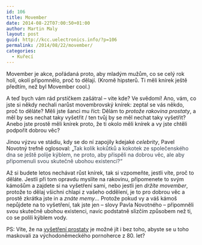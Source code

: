 ```yaml
---
id: 106
title: Movember
date: 2014-08-22T07:00:50+01:00
author: Martin Maly
layout: post
guid: http://kcc.uelectronics.info/?p=106
permalink: /2014/08/22/movember/
categories:
  - Kuřecí
---
```

Movember je akce, pořádaná proto, aby mladým mužům, co se celý rok holí, okolí připomnělo, proč to dělají. (Kromě hipsterů. Ti měli knírek ještě předtím, než byl Movember cool.)

A teď bych vám rád prstíčkem zašátral &#8211; víte kde? Ve svědomí! Ano, vám, co jste si někdy nechali narůst movembrovský knírek: zeptal se vás někdo, proč to děláte? Měli jste šanci mu říct: Dělám to _protože rakovina prostaty_, a měl by ses nechat taky vyšetřit / ten tvůj by se měl nechat taky vyšetřit? Anebo jste prostě měli knírek proto, že ti okolo měli knírek a vy jste chtěli podpořit dobrou věc?

Jinou výzvu ve stádiu, kdy se do ní zapojily kdejaké _celebrity_, Pavel Novotný trefně oglosoval: &#8222;<span style="color: #37404e;">Tak kolik kokůtků a kokotek ze společenského dna se ještě polije kýblem, ne proto, aby přispěli na dobrou věc, ale aby připomenuli svou skutečně ubohou existenci?&#8220;</span>

Až si budete letos nechávat růst knírek, tak si vzpomeňte, jestli víte, proč to děláte. Jestli při tom opravdu myslíte na rakovinu, připomenete to svým kámošům a zajdete si na vyšetření sami, nebo jestli jen _držíte movember_, protože to dělaj všichni chlapi z vašeho oddělení, je to pro dobrou věc a prostě zkrátka jste in a _znáte memy_&#8230; Protože pokud vy a váš kámoš nepůjdete na to vyšetření, tak jste jen &#8211; slovy Pavla Novotného &#8211; připomněli svou skutečně ubohou existenci, navíc podstatně slizčím způsobem než ti, co se polili kýblem vody.

PS: Víte, že na [vyšetření prostaty](http://www.vzp.cz/klienti/programy-prevence/preventivni-prohlidky/samovysetreni-varlat-prostaty-a-penisu) je možné jít i bez toho, abyste se u toho maskovali za východoněmeckého pornoherce z 80. let?